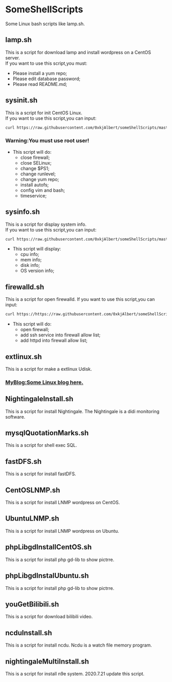 # SomeShellScripts
Some Linux bash scripts like lamp.sh.

## lamp.sh
This is a script for download lamp and install wordpress on a CentOS server.  
If you want to use this script,you must:
* Please install a yum repo;
* Please edit database password;
* Please read README.md;

## sysinit.sh
This is a script for init CentOS Linux.  
If you want to use this script,you can input:
```bash
curl https://raw.githubusercontent.com/0xkjAlbert/someShellScripts/master/sysinit.sh |bash
```
### Warning:You must use root user!
+ This script will do:
  *  close firewall;
  *  close SELinux;
  *  change $PS1;
  *  change runlevel;
  *  change yum repo;
  *  install autofs;
  *  config vim and bash;
  *  timeservice;


## sysinfo.sh
This is a script for display system info.  
If you want to use this script,you can input:  
```bash
curl https://raw.githubusercontent.com/0xkjAlbert/someShellScripts/master/sysinfo.sh >sysinfo.sh;bash sysinfo.sh  
```
* This script will display:
  * cpu info;
  * mem info;
  * disk info;
  * OS version info;

## firewalld.sh
This is a script for open firewalld.
If you want to use this script,you can input:
```bash
curl https://https://raw.githubusercontent.com/0xkjAlbert/someShellScripts/master/firewalld.sh |bash
```
* This script will do:
  * open firewall;
  * add ssh service into firewall allow list;
  * add httpd into firewall allow list;

## extlinux.sh
This is a script for make a extlinux Udisk.


### [MyBlog:Some Linux blog here.](http://gaokejian.cn)


## NightingaleInstall.sh
This is a script for install Nightingale.
The Nightingale is a didi monitoring software.

## mysqlQuotationMarks.sh
This is a script for shell exec SQL.

## fastDFS.sh
This is a script for install fastDFS.

## CentOSLNMP.sh
This is a script for install LNMP wordpress on CentOS.

## UbuntuLNMP.sh
This is a script for install LNMP wordpress on Ubuntu.

## phpLibgdInstallCentOS.sh
This is a script for install php gd-lib to show pictrre.

## phpLibgdInstalUbuntu.sh
This is a script for install php gd-lib to show pictrre.

## youGetBilibili.sh
This is a script for download bilibili video.

## ncduInstall.sh
This is a script for install ncdu.
Ncdu is a watch file memory program.

## nightingaleMultiInstall.sh
This is a script for install n9e system.
2020.7.21 update this script.
